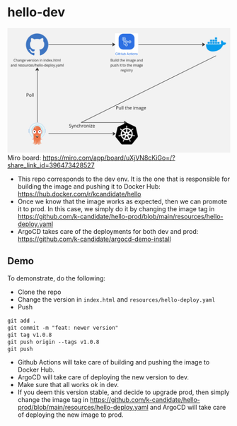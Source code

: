 # hello-dev

![Flow chart of how this works](/docs/assets/images/miro_flow.jpg)
Miro board: https://miro.com/app/board/uXjVN8cKiGo=/?share_link_id=396473428527


- This repo corresponds to the dev env. It is the one that is responsible for building the image and pushing it to Docker Hub: https://hub.docker.com/r/kcandidate/hello
- Once we know that the image works as expected, then we can promote it to prod. In this case, we simply do it by changing the image tag in https://github.com/k-candidate/hello-prod/blob/main/resources/hello-deploy.yaml
- ArgoCD takes care of the deployments for both dev and prod: https://github.com/k-candidate/argocd-demo-install

## Demo
To demonstrate, do the following:
- Clone the repo
- Change the version in `index.html` and `resources/hello-deploy.yaml`
- Push
```
git add .
git commit -m "feat: newer version"
git tag v1.0.8
git push origin --tags v1.0.8
git push
```
- Github Actions will take care of building and pushing the image to Docker Hub.
- ArgoCD will take care of deploying the new version to dev.
- Make sure that all works ok in dev.
- If you deem this version stable, and decide to upgrade prod, then simply change the image tag in https://github.com/k-candidate/hello-prod/blob/main/resources/hello-deploy.yaml and ArgoCD will take care of deploying the new image to prod.
